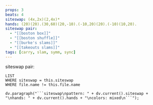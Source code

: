 ```yaml
---
props: 3
beats: 4
siteswap: (4x,2x)(2,4x)*
hands: (20)(20).(30,60)(20,-10).(-10,20)(20).(-10)(10,20).
siteswap pair:
  - "[[boston box]]"
  - "[[boston shuffle]]"
  - "[[burke's slams]]"
  - "[[takeouts slams]]"
tags: [carry, slam, symm, sync]
---
```

siteswap pair:
```dataview
LIST
WHERE siteswap = this.siteswap
WHERE file.name != this.file.name
```
```dataviewjs
dv.paragraph("```siteswap\npattern: " + dv.current().siteswap + "\nhands: " + dv.current().hands + "\ncolors: mixed\n```");
```
